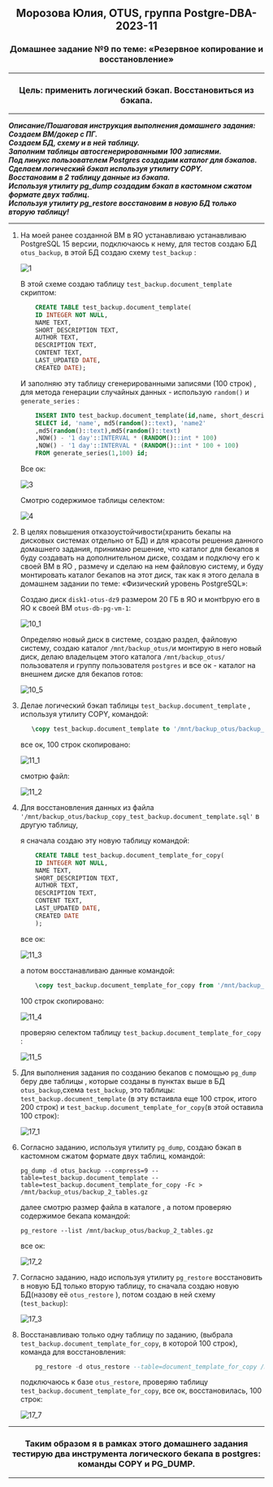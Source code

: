 <div align="center"><h2>Морозова Юлия, OTUS, группа Postgre-DBA-2023-11</h2></div>


<div align=center><h3>Домашнее задание №9 по теме: «Резервное копирование и восстановление»</h3></div>  

***

**<div align=center><h3>Цель: применить логический бэкап. Восстановиться из бэкапа.</h3></div>**

***

***Описание/Пошаговая инструкция выполнения домашнего задания:***
***<br>Создаем ВМ/докер c ПГ.
<br>Создаем БД, схему и в ней таблицу.
<br>Заполним таблицы автосгенерированными 100 записями.
<br>Под линукс пользователем Postgres создадим каталог для бэкапов.
<br>Сделаем логический бэкап используя утилиту COPY.
<br>Восстановим в 2 таблицу данные из бэкапа.
<br>Используя утилиту pg_dump создадим бэкап в кастомном сжатом формате двух таблиц.
<br>Используя утилиту pg_restore восстановим в новую БД только вторую таблицу!***

***

1. На моей ранее созданной ВМ в ЯО устанавливаю устанавливаю PostgreSQL 15 версии, подключаюсь к нему, для тестов создаю БД ``otus_backup``, в этой БД создаю схему ``test_backup`` :

    ![1](https://github.com/Y-M-Morozova/9_homework_Morozova_Yulia/assets/153178571/fa1b6f4a-9012-437d-a95d-4a5ba24f4b40)

    В этой схеме создаю таблицу ``test_backup.document_template`` скриптом:
   
    ```sql
        CREATE TABLE test_backup.document_template(
        ID INTEGER NOT NULL,
        NAME TEXT,
        SHORT_DESCRIPTION TEXT,
        AUTHOR TEXT,
        DESCRIPTION TEXT,
        CONTENT TEXT,
        LAST_UPDATED DATE,
        CREATED DATE);    
    ```
    
    И заполняю эту таблицу сгенерированными записями (100 строк) , для метода генерации случайных данных - использую ``random()`` и ``generate_series`` :

    ```sql
        INSERT INTO test_backup.document_template(id,name, short_description, author, description,content, last_updated,created)
        SELECT id, 'name', md5(random()::text), 'name2'
        ,md5(random()::text),md5(random()::text)
        ,NOW() - '1 day'::INTERVAL * (RANDOM()::int * 100)
        ,NOW() - '1 day'::INTERVAL * (RANDOM()::int * 100 + 100)
        FROM generate_series(1,100) id;
    ```

    Все ок:

    ![3](https://github.com/Y-M-Morozova/9_homework_Morozova_Yulia/assets/153178571/d2f9a0f4-07b4-409a-a8b9-567603d40e6d)

   Смотрю содержимое таблицы селектом:

    ![4](https://github.com/Y-M-Morozova/9_homework_Morozova_Yulia/assets/153178571/15a1541e-34de-41a5-b970-f2dba27c79f2)


2. В целях повышения отказоустойчивости(хранить бекапы на дисковых системах отдельно от БД) и для красоты решения данного домашнего задания, принимаю решение, что каталог для бекапов я буду создавать на дополнительном диске, создам и подключу его к своей ВМ в ЯО , размечу и сделаю на нем файловую систему, и буду монтировать каталог бекапов на этот диск, так как я этого делала в домашнем задании по теме: «Физический уровень PostgreSQL»:

    Создаю диск ``disk1-otus-dz9`` размером 20 ГБ в ЯО и монтbрую его в ЯО к своей ВМ ``otus-db-pg-vm-1``:

    ![10_1](https://github.com/Y-M-Morozova/9_homework_Morozova_Yulia/assets/153178571/ef533fcf-964b-49f4-b42b-e4f328fbe8c9)

    Определяю новый диск в системе, создаю раздел, файловую систему, создаю каталог ``/mnt/backup_otus/``и монтирую в него новый диск, делаю владельцем этого каталога ``/mnt/backup_otus/`` пользователя и группу     пользователя ``postgres`` и все ок - каталог на внешнем диске для бекапов готов:

    ![10_5](https://github.com/Y-M-Morozova/9_homework_Morozova_Yulia/assets/153178571/4cc9c258-7102-4bb0-94a7-d618e1540a7d)

3. Делае логический бэкап таблицы ``test_backup.document_template`` , используя утилиту COPY, командой:

     ```sql
        \copy test_backup.document_template to '/mnt/backup_otus/backup_copy_test_backup.document_template.sql';
    ```  

    все ок, 100 строк скопировано:

    ![11_1](https://github.com/Y-M-Morozova/9_homework_Morozova_Yulia/assets/153178571/29cb508e-bfa3-42c2-863b-ec071647d96e)

    смотрю файл:

    ![11_2](https://github.com/Y-M-Morozova/9_homework_Morozova_Yulia/assets/153178571/cf15da56-fe46-4972-803e-874284829db5)

4. Для восстановления данных из файла ``'/mnt/backup_otus/backup_copy_test_backup.document_template.sql'`` в другую таблицу,

    я сначала создаю эту новую таблицу командой:

    ```sql
        CREATE TABLE test_backup.document_template_for_copy(
        ID INTEGER NOT NULL,
        NAME TEXT,
        SHORT_DESCRIPTION TEXT,
        AUTHOR TEXT,
        DESCRIPTION TEXT,
        CONTENT TEXT,
        LAST_UPDATED DATE,
        CREATED DATE
        );
    ```

    все ок:

    ![11_3](https://github.com/Y-M-Morozova/9_homework_Morozova_Yulia/assets/153178571/d3802fd0-e42a-4a5e-b62f-db806ee992db)


    а потом восстанавливаю данные командой:

    ```sql
        \copy test_backup.document_template_for_copy from '/mnt/backup_otus/backup_copy_test_backup.document_template.sql';
    ```

    100 строк скопировано:

    ![11_4](https://github.com/Y-M-Morozova/9_homework_Morozova_Yulia/assets/153178571/d59ec6a9-bc0d-4ea9-88f0-a1c3a8e2847a)

    проверяю селектом таблицу ``test_backup.document_template_for_copy`` :

    ![11_5](https://github.com/Y-M-Morozova/9_homework_Morozova_Yulia/assets/153178571/c134f65d-9149-4baa-88e4-ff5cf483a8da)

5. Для выполнения задания по созданию бекапов с помощью ``pg_dump`` беру две таблицы , которые созданы в пунктах выше в БД ``otus_backup``,схема ``test_backup``, это таблицы:  ``test_backup.document_template`` (в эту встаивла еще 100 строк, итого 200 строк) и ``test_backup.document_template_for_copy``(в этой оставила 100 строк):

    ![17_1](https://github.com/Y-M-Morozova/9_homework_Morozova_Yulia/assets/153178571/74a010ad-2a38-4d39-ba2b-f03889691501)

6. Согласно заданию, используя утилиту ``pg_dump``, создаю бэкап в кастомном сжатом формате двух таблиц, командой:

    ``pg_dump -d otus_backup --compress=9 --table=test_backup.document_template --table=test_backup.document_template_for_copy -Fc > /mnt/backup_otus/backup_2_tables.gz``

    далее смотрю размер файла в каталоге , а потом  проверяю содержимое бекапа командой: 

    ``pg_restore --list /mnt/backup_otus/backup_2_tables.gz``
 
    все ок:
    
    ![17_2](https://github.com/Y-M-Morozova/9_homework_Morozova_Yulia/assets/153178571/cd88ac63-3b54-4ba3-bce2-b130f81f9211)

7. Согласно заданию, надо используя утилиту ``pg_restore`` восстановить в новую БД только вторую таблицу, то сначала создаю новую БД(назову её ``otus_restore`` ), потом создаю в ней схему (``test_backup``):

   ![17_3](https://github.com/Y-M-Morozova/9_homework_Morozova_Yulia/assets/153178571/75725c29-9f3d-4b29-b3e0-1ba1b5db641a)

8. Восстанавливаю только одну таблицу по заданию, (выбрала ``test_backup.document_template_for_copy``, в которой 100 строк), команда для восстановления:

    ```sql
        pg_restore -d otus_restore --table=document_template_for_copy /mnt/backup_otus/backup_2_tables.gz
    ```
    
    подключаюсь к базе ``otus_restore``, проверяю таблицу ``test_backup.document_template_for_copy``, все ок, восстановилась, 100 строк:

   ![17_7](https://github.com/Y-M-Morozova/9_homework_Morozova_Yulia/assets/153178571/5dc8c147-030a-4a95-b4ca-d3e9e9c5f7f5)

***

**<div align=center><h3>Таким образом я в рамках этого домашнего задания тестирую два инструмента логического бекапа в postgres: команды COPY и PG_DUMP.</h3></div>**

***   


   


    
   

    

    

    


    


   



   

   


  
   
   

    




    

    


        

     

    


   

    



    

    
